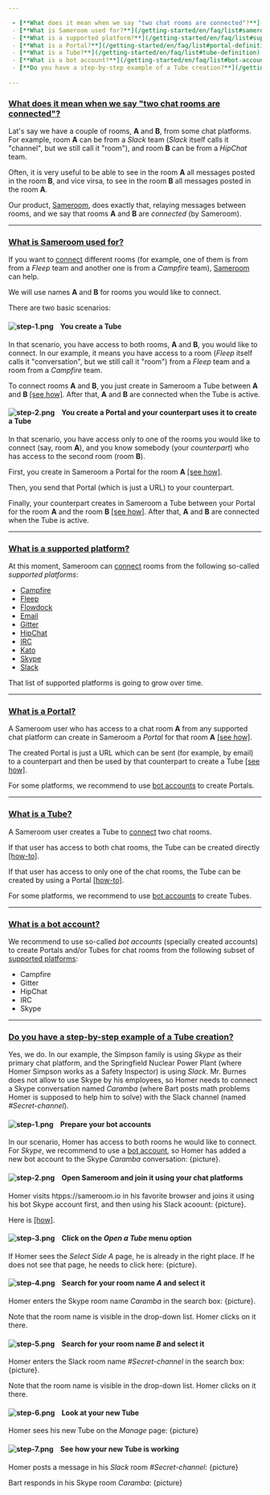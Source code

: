 ```yaml
---

 - [**What does it mean when we say "two chat rooms are connected"?**](/getting-started/en/faq/list#connected-rooms)
 - [**What is Sameroom used for?**](/getting-started/en/faq/list#sameroom-purpose)
 - [**What is a supported platform?**](/getting-started/en/faq/list#supported-platform)
 - [**What is a Portal?**](/getting-started/en/faq/list#portal-definition)
 - [**What is a Tube?**](/getting-started/en/faq/list#tube-definition)
 - [**What is a bot account?**](/getting-started/en/faq/list#bot-account)
 - [**Do you have a step-by-step example of a Tube creation?**](/getting-started/en/faq/list#tube-creation)
 
---
```

### <a href="#connected-rooms" name="connected-rooms">**What does it mean when we say "two chat rooms are connected"?**</a>
 
Lat's say we have a couple of rooms, **A** and **B**, from some chat platforms. For example, room **A** can be from a _Slack_ team (_Slack_ itself calls it "channel", but we still call it "room"), and room **B** can be from a _HipChat_ team.

Often, it is very useful to be able to see in the room **A** all messages posted in the room **B**, and vice virsa, to see in the room **B** all messages posted in the room **A**.

Our product, [Sameroom](https://sameroom.io), does exactly that, relaying messages between rooms, and we say that rooms **A** and **B** are _connected_ (by Sameroom). 

---
### <a href="#sameroom-purpose" name="sameroom-purpose">**What is Sameroom used for?**</a>
 
If you want to [connect](/getting-started/en/faq/list#connected-rooms) different rooms (for example, one of them is from from a _Fleep_ team and another one is from a _Campfire_ team), [Sameroom](https://sameroom.io) can help. 

We will use names **A** and **B** for rooms you would like to connect.

There are two basic scenarios:

#### ![step-1.png](https://in.kato.im/b8be284b81c9467fed3170d274c28de6789dd2fae1957895cd34bc20a2676d25/step-1.png) &ensp; **You create a Tube**
 
In that scenario, you have access to both rooms, **A** and **B**, you would like to connect. In our example, it means you have access to a room (_Fleep_ itself calls it "conversation", but we still call it "room") from a _Fleep_ team and a room from a _Campfire_ team.  

To connect rooms **A** and **B**, you just create in Sameroom a Tube between **A** and **B** [[see how]](/getting-started/en/faq/list#tube-creation). After that, **A** and **B** are connected when the Tube is active.

#### ![step-2.png](https://in.kato.im/99977b264e016814f4af35ac12a7fe42f1138758cd4b9285fa8c34e628a264fd/step-2.png) &ensp; **You create a Portal and your counterpart uses it to create a Tube**
 
In that scenario, you have access only to one of the rooms you would like to connect (say, room **A**), and you know somebody (your _counterpart_) who has access to the second room (room **B**).

First, you create in Sameroom a Portal for the room **A** [[see how]](/getting-started/en/faq/list#how-to-use-a-portal).

Then, you send that Portal (which is just a URL) to your counterpart.

Finally, your counterpart creates in Sameroom a Tube between your Portal for the room **A** and the room **B** [[see how]](/getting-started/en/faq/list#how-to-create-a-tube). After that, **A** and **B** are connected when the Tube is active.

---
### <a href="#supported-platform" name="supported-platform">**What is a supported platform?**</a>

At this moment, Sameroom can [connect](/getting-started/en/faq/list#connected-rooms) rooms from the following so-called _supported platforms_:

 - [Campfire](https://launchpad.37signals.com/campfire/signin)
 - [Fleep](https://fleep.io)
 - [Flowdock](https://www.flowdock.com/login)
 - [Email](https://en.wikipedia.org/wiki/Email)
 - [Gitter](https://gitter.im)
 - [HipChat](https://www.hipchat.com/sign_in)
 - [IRC](http://webchat.freenode.net)
 - [Kato](https://kato.im)
 - [Skype](https://web.skype.com/en)
 - [Slack](https://slack.com)

That list of supported platforms is going to grow over time.

---
### <a href="#portal-definition" name="portal-definition">**What is a Portal?**</a>

A Sameroom user who has access to a chat room **A** from any supported chat platform can create in Sameroom a _Portal_ for that room **A** [[see how]](/getting-started/en/faq/list#portal-creation).

The created Portal is just a URL which can be sent (for example, by email) to a counterpart and then be used by that counterpart to create a Tube [[see how]](/getting-started/en/faq/list#tube-creation-from-portal).

For some platforms, we recommend to use [bot accounts](/getting-started/en/faq/list#bot-account) to create Portals.

---
### <a href="#tube-definition" name="tube-definition">**What is a Tube?**</a>

A Sameroom user creates a Tube to [connect](/getting-started/en/faq/list#connected-rooms) two chat rooms. 

If that user has access to both chat rooms, the Tube can be created directly [[how-to]](/getting-started/en/faq/list#tube-creation).

If that user has access to only one of the chat rooms, the Tube can be created by using a Portal [[how-to]](/getting-started/en/faq/list#tube-creation-from_portal).

For some platforms, we recommend to use [bot accounts](/getting-started/en/faq/list#bot-account) to create Tubes.

---
### <a href="#bot-account" name="bot-account">**What is a bot account?**</a>

We recommend to use so-called _bot accounts_ (specially created accounts) to create Portals and/or Tubes for chat rooms from the following subset of [supported platforms](/getting-started/en/faq/list#supported-platform):
 
 - Campfire
 - Gitter
 - HipChat
 - IRC
 - Skype

---
### <a href="#tube-creation" name="tube-creation">**Do you have a step-by-step example of a Tube creation?**</a>

Yes, we do. In our example, the Simpson family is using _Skype_ as their primary chat platform, and the Springfield Nuclear Power Plant (where Homer Simpson works as a Safety Inspector) is using _Slack_. Mr. Burnes does not allow to use Skype by his employees, so Homer needs to connect a Skype conversation named _Caramba_ (where Bart posts math problems Homer is supposed to help him to solve) with the Slack channel (named _#Secret-channel_).

#### ![step-1.png](https://in.kato.im/b8be284b81c9467fed3170d274c28de6789dd2fae1957895cd34bc20a2676d25/step-1.png) &ensp; **Prepare your bot accounts**
 
In our scenario, Homer has access to both rooms he would like to connect. For _Skype_, we recommend to use a [bot account](/getting-started/en/faq/list#bot-account), so Homer has added a new bot account to the Skype _Caramba_ conversation: {picture}. 

#### ![step-2.png](https://in.kato.im/99977b264e016814f4af35ac12a7fe42f1138758cd4b9285fa8c34e628a264fd/step-2.png) &ensp; **Open Sameroom and join it using your chat platforms**
 
Homer visits htpps://sameroom.io in his favorite browser and joins it using his bot Skype account first, and then using his Slack acoount: {picture}. 

Here is [[how]](/getting-started/en/faq/list#join-sameroom).

#### ![step-3.png](https://in.kato.im/763f5cfdca4b46f6700a5fb457aa9bb52c22b54ae79653324c24a5c75c78d2/step-3.png) &ensp; **Click on the _Open a Tube_ menu option**

If Homer sees the _Select Side A_ page, he is already in the right place. If he does not see that page, he needs to click here: {picture}.

#### ![step-4.png](https://in.kato.im/aaca13a3bf3bd02e7c564df12590fd48a6158e7f255b70f71ccb95b1eb813552/step-4.png) &ensp; **Search for your room name _A_ and select it**

Homer enters the Skype room name _Caramba_ in the search box: {picture}. 

Note that the room name is visible in the drop-down list. Homer clicks on it there.

#### ![step-5.png](https://in.kato.im/d60566787495e1d710e7cafc8d5580c1fd2cd1aaf7c9e75bb4048a98b5e3dada/step-5.png) &ensp; **Search for your room name _B_ and select it**

Homer enters the Slack room name _#Secret-channel_ in the search box: {picture}. 

Note that the room name is visible in the drop-down list. Homer clicks on it there.

#### ![step-6.png](https://in.kato.im/f093511f290ddcb9e024632b397679fa05a17d0b414fec44b5cbd2b55148d8/step-6.png) &ensp; **Look at your new Tube**

Homer sees his new Tube on the _Manage_ page: {picture}

#### ![step-7.png](https://in.kato.im/a1fb64af4d3bd98f7deae4722bcb4d7b75de7851657014ee568db97dda7e7013/step-7.png) &ensp; **See how your new Tube is working**

Homer posts a message in his _Slack_ room _#Secret-channel_: {picture}

Bart responds in his Skype room _Caramba_: {picture} 

